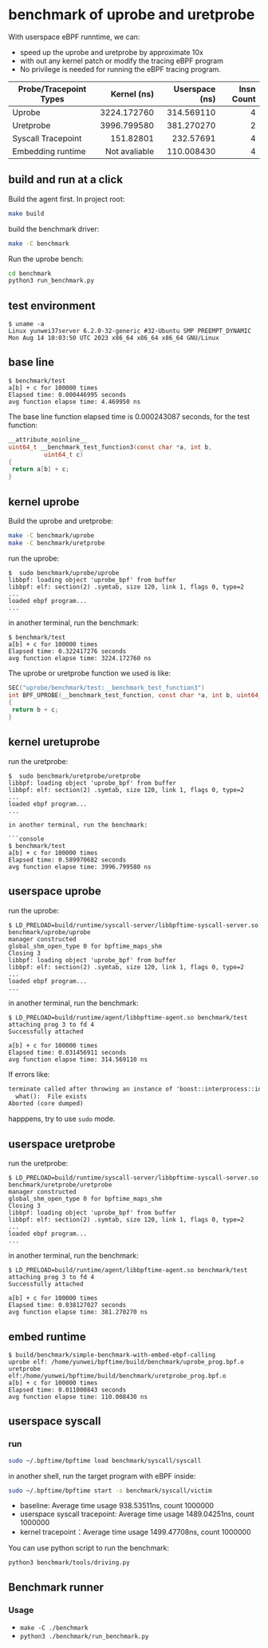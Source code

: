 # benchmark of uprobe and uretprobe

With userspace eBPF runntime, we can:

- speed up the uprobe and uretprobe by approximate 10x
- with out any kernel patch or modify the tracing eBPF program
- No privilege is needed for running the eBPF tracing program.

| Probe/Tracepoint Types | Kernel (ns)  | Userspace (ns) | Insn Count |
|------------------------|-------------:|---------------:|---------------:|
| Uprobe                 | 3224.172760  | 314.569110     | 4    |
| Uretprobe              | 3996.799580  | 381.270270     | 2    |
| Syscall Tracepoint     | 151.82801    | 232.57691      | 4    |
| Embedding runtime      | Not avaliable |  110.008430   | 4    |

## build and run at a click

Build the agent first. In project root:

```sh
make build
```

build the benchmark driver:

```sh
make -C benchmark
```

Run the uprobe bench:

```sh
cd benchmark
python3 run_benchmark.py
```

## test environment

```console
$ uname -a
Linux yunwei37server 6.2.0-32-generic #32-Ubuntu SMP PREEMPT_DYNAMIC Mon Aug 14 10:03:50 UTC 2023 x86_64 x86_64 x86_64 GNU/Linux
```

## base line

```console
$ benchmark/test
a[b] + c for 100000 times
Elapsed time: 0.000446995 seconds
avg function elapse time: 4.469950 ns
```

The base line function elapsed time is 0.000243087 seconds, for the test function:

```c
__attribute_noinline__ 
uint64_t __benchmark_test_function3(const char *a, int b,
          uint64_t c)
{
 return a[b] + c;
}
```

## kernel uprobe

Build the uprobe and uretprobe:

```sh
make -C benchmark/uprobe
make -C benchmark/uretprobe
```

run the uprobe:

```console
$  sudo benchmark/uprobe/uprobe
libbpf: loading object 'uprobe_bpf' from buffer
libbpf: elf: section(2) .symtab, size 120, link 1, flags 0, type=2
...
loaded ebpf program...
...
```

in another terminal, run the benchmark:

```console
$ benchmark/test
a[b] + c for 100000 times
Elapsed time: 0.322417276 seconds
avg function elapse time: 3224.172760 ns
```

The uprobe or uretprobe function we used is like:

```c
SEC("uprobe/benchmark/test:__benchmark_test_function3")
int BPF_UPROBE(__benchmark_test_function, const char *a, int b, uint64_t c)
{
 return b + c;
}
```

## kernel uretuprobe

run the uretprobe:

```console
$  sudo benchmark/uretprobe/uretprobe
libbpf: loading object 'uprobe_bpf' from buffer
libbpf: elf: section(2) .symtab, size 120, link 1, flags 0, type=2
...
loaded ebpf program...
...

in another terminal, run the benchmark:

```console
$ benchmark/test
a[b] + c for 100000 times
Elapsed time: 0.589970682 seconds
avg function elapse time: 3996.799580 ns
```

## userspace uprobe

run the uprobe:

```console
$ LD_PRELOAD=build/runtime/syscall-server/libbpftime-syscall-server.so benchmark/uprobe/uprobe
manager constructed
global_shm_open_type 0 for bpftime_maps_shm
Closing 3
libbpf: loading object 'uprobe_bpf' from buffer
libbpf: elf: section(2) .symtab, size 120, link 1, flags 0, type=2
...
loaded ebpf program...
...
```

in another terminal, run the benchmark:

```console
$ LD_PRELOAD=build/runtime/agent/libbpftime-agent.so benchmark/test
attaching prog 3 to fd 4
Successfully attached

a[b] + c for 100000 times
Elapsed time: 0.031456911 seconds
avg function elapse time: 314.569110 ns
```

If errors like:

```txt
terminate called after throwing an instance of 'boost::interprocess::interprocess_exception'
  what():  File exists
Aborted (core dumped)
```

happpens, try to use `sudo` mode.

## userspace uretprobe

run the uretprobe:

```console
$ LD_PRELOAD=build/runtime/syscall-server/libbpftime-syscall-server.so benchmark/uretprobe/uretprobe
manager constructed
global_shm_open_type 0 for bpftime_maps_shm
Closing 3
libbpf: loading object 'uprobe_bpf' from buffer
libbpf: elf: section(2) .symtab, size 120, link 1, flags 0, type=2
...
loaded ebpf program...
...
```

in another terminal, run the benchmark:

```console
$ LD_PRELOAD=build/runtime/agent/libbpftime-agent.so benchmark/test
attaching prog 3 to fd 4
Successfully attached

a[b] + c for 100000 times
Elapsed time: 0.038127027 seconds
avg function elapse time: 381.270270 ns
```

## embed runtime

```console
$ build/benchmark/simple-benchmark-with-embed-ebpf-calling
uprobe elf: /home/yunwei/bpftime/build/benchmark/uprobe_prog.bpf.o
uretprobe elf:/home/yunwei/bpftime/build/benchmark/uretprobe_prog.bpf.o
a[b] + c for 100000 times
Elapsed time: 0.011000843 seconds
avg function elapse time: 110.008430 ns
```

## userspace syscall

### run

```sh
sudo ~/.bpftime/bpftime load benchmark/syscall/syscall
```

in another shell, run the target program with eBPF inside:

```sh
sudo ~/.bpftime/bpftime start -s benchmark/syscall/victim
```

- baseline: Average time usage 938.53511ns,  count 1000000
- userspace syscall tracepoint: Average time usage 1489.04251ns,  count 1000000
- kernel tracepoint：Average time usage 1499.47708ns,  count 1000000

You can use python script to run the benchmark:

```console
python3 benchmark/tools/driving.py
```

## Benchmark runner

### Usage
- `make -C ./benchmark`
- `python3 ./benchmark/run_benchmark.py`
